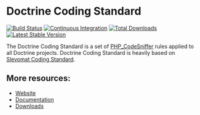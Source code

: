# Doctrine Coding Standard

[![Build Status](https://github.com/doctrine/coding-standard/workflows/Continuous%20Integration/badge.svg)](https://github.com/doctrine/coding-standard/actions?query=workflow%3A%22Continuous+Integration%22+)
[![Continuous Integration](https://github.com/doctrine/coding-standard/workflows/Continuous%20Integration/badge.svg?branch=8.2.x)](https://github.com/doctrine/coding-standard/actions)
[![Total Downloads](https://img.shields.io/packagist/dt/doctrine/coding-standard.svg?style=flat-square)](https://packagist.org/packages/doctrine/coding-standard)
[![Latest Stable Version](https://img.shields.io/packagist/v/doctrine/coding-standard.svg?style=flat-square)](https://packagist.org/packages/doctrine/coding-standard)

The Doctrine Coding Standard is a set of [PHP_CodeSniffer](https://github.com/squizlabs/PHP_CodeSniffer) rules applied to all Doctrine projects. Doctrine Coding Standard is heavily based on [Slevomat Coding Standard](https://github.com/slevomat/coding-standard).

## More resources:

* [Website](https://www.doctrine-project.org/)
* [Documentation](https://www.doctrine-project.org/projects/doctrine-coding-standard/en/latest/)
* [Downloads](https://github.com/doctrine/coding-standard/coding-standard)
